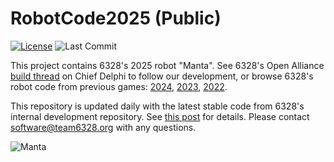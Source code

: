 # RobotCode2025 (Public)

[![License](https://img.shields.io/badge/License-MIT-blue)](https://github.com/Mechanical-Advantage/RobotCode2025Public/blob/main/LICENSE) ![Last Commit](https://img.shields.io/github/last-commit/Mechanical-Advantage/RobotCode2025Public?color=yellow)

This project contains 6328's 2025 robot "Manta". See 6328's Open Alliance [build thread](https://www.chiefdelphi.com/t/frc-6328-mechanical-advantage-2025-build-thread/477314) on Chief Delphi to follow our development, or browse 6328's robot code from previous games: [2024](https://github.com/Mechanical-Advantage/RobotCode2024), [2023](https://github.com/Mechanical-Advantage/RobotCode2023), [2022](https://github.com/Mechanical-Advantage/RobotCode2022).

This repository is updated daily with the latest stable code from 6328's internal development repository. See [this post](https://www.chiefdelphi.com/t/frc-6328-mechanical-advantage-2025-build-thread/477314/11) for details. Please contact software@team6328.org with any questions.

![Manta](/manta.png)
